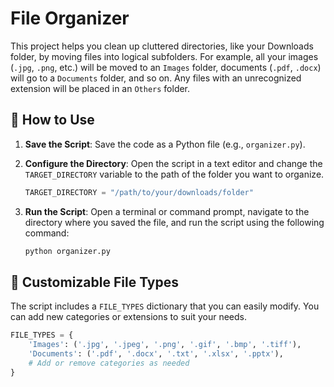 # File Organizer
This project helps you clean up cluttered directories, like your Downloads folder, by moving files into logical subfolders. For example, all your images (`.jpg`, `.png`, etc.) will be moved to an `Images` folder, documents (`.pdf`, `.docx`) will go to a `Documents` folder, and so on. Any files with an unrecognized extension will be placed in an `Others` folder.

## 🚀 How to Use

1.  **Save the Script**: Save the code as a Python file (e.g., `organizer.py`).
2.  **Configure the Directory**: Open the script in a text editor and change the `TARGET_DIRECTORY` variable to the path of the folder you want to organize.

    ```python
    TARGET_DIRECTORY = "/path/to/your/downloads/folder" 
    ```

3.  **Run the Script**: Open a terminal or command prompt, navigate to the directory where you saved the file, and run the script using the following command:

    ```bash
    python organizer.py
    ```

## 📝 Customizable File Types

The script includes a `FILE_TYPES` dictionary that you can easily modify. You can add new categories or extensions to suit your needs.

```python
FILE_TYPES = {
    'Images': ('.jpg', '.jpeg', '.png', '.gif', '.bmp', '.tiff'),
    'Documents': ('.pdf', '.docx', '.txt', '.xlsx', '.pptx'),
    # Add or remove categories as needed
}

